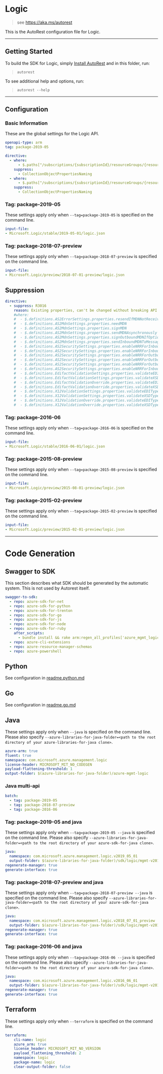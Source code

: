 # Logic

> see https://aka.ms/autorest

This is the AutoRest configuration file for Logic.

---

## Getting Started

To build the SDK for Logic, simply [Install AutoRest](https://aka.ms/autorest/install) and in this folder, run:

> `autorest`

To see additional help and options, run:

> `autorest --help`
---

## Configuration

### Basic Information

These are the global settings for the Logic API.

``` yaml
openapi-type: arm
tag: package-2019-05

directive:
  - where:
      - $.paths["/subscriptions/{subscriptionId}/resourceGroups/{resourceGroupName}/providers/Microsoft.Logic/workflows/{workflowName}/runs/{runName}/actions/{actionName}/listExpressionTraces"].post.responses["200"].schema
    suppress:
      - CollectionObjectPropertiesNaming
  - where:
      - $.paths["/subscriptions/{subscriptionId}/resourceGroups/{resourceGroupName}/providers/Microsoft.Logic/workflows/{workflowName}/runs/{runName}/actions/{actionName}/repetitions/{repetitionName}/listExpressionTraces"].post.responses["200"].schema
    suppress:
      - CollectionObjectPropertiesNaming

```

### Tag: package-2019-05

These settings apply only when `--tag=package-2019-05` is specified on the command line.

``` yaml $(tag) == 'package-2019-05'
input-file:
- Microsoft.Logic/stable/2019-05-01/logic.json
```

### Tag: package-2018-07-preview

These settings apply only when `--tag=package-2018-07-preview` is specified on the command line.

``` yaml $(tag) == 'package-2018-07-preview'
input-file:
- Microsoft.Logic/preview/2018-07-01-preview/logic.json
```

## Suppression

``` yaml
directive:
  - suppress: R3016
    reason: Existing properties, can't be changed without breaking API.
    #where:
    #  - $.definitions.AS2ErrorSettings.properties.resendIfMDNNotReceived
    #  - $.definitions.AS2MdnSettings.properties.needMDN
    #  - $.definitions.AS2MdnSettings.properties.signMDN
    #  - $.definitions.AS2MdnSettings.properties.sendMDNAsynchronously
    #  - $.definitions.AS2MdnSettings.properties.signOutboundMDNIfOptional
    #  - $.definitions.AS2MdnSettings.properties.sendInboundMDNToMessageBox
    #  - $.definitions.AS2SecuritySettings.properties.enableNRRForInboundEncodedMessages
    #  - $.definitions.AS2SecuritySettings.properties.enableNRRForInboundDecodedMessages
    #  - $.definitions.AS2SecuritySettings.properties.enableNRRForOutboundMDN
    #  - $.definitions.AS2SecuritySettings.properties.enableNRRForOutboundEncodedMessages
    #  - $.definitions.AS2SecuritySettings.properties.enableNRRForOutboundDecodedMessages
    #  - $.definitions.AS2SecuritySettings.properties.enableNRRForInboundMDN
    #  - $.definitions.EdifactValidationSettings.properties.validateEDITypes
    #  - $.definitions.EdifactValidationSettings.properties.validateXSDTypes
    #  - $.definitions.EdifactValidationOverride.properties.validateEDITypes
    #  - $.definitions.EdifactValidationOverride.properties.validateXSDTypes
    #  - $.definitions.X12ValidationSettings.properties.validateEDITypes
    #  - $.definitions.X12ValidationSettings.properties.validateXSDTypes
    #  - $.definitions.X12ValidationOverride.properties.validateEDITypes
    #  - $.definitions.X12ValidationOverride.properties.validateXSDTypes

```

### Tag: package-2016-06

These settings apply only when `--tag=package-2016-06` is specified on the command line.

``` yaml $(tag) == 'package-2016-06'
input-file:
- Microsoft.Logic/stable/2016-06-01/logic.json
```

### Tag: package-2015-08-preview

These settings apply only when `--tag=package-2015-08-preview` is specified on the command line.

``` yaml $(tag) == 'package-2015-08-preview'
input-file:
- Microsoft.Logic/preview/2015-08-01-preview/logic.json
```

### Tag: package-2015-02-preview

These settings apply only when `--tag=package-2015-02-preview` is specified on the command line.

``` yaml $(tag) == 'package-2015-02-preview'
input-file:
- Microsoft.Logic/preview/2015-02-01-preview/logic.json
```

---

# Code Generation

## Swagger to SDK

This section describes what SDK should be generated by the automatic system.
This is not used by Autorest itself.

``` yaml $(swagger-to-sdk)
swagger-to-sdk:
  - repo: azure-sdk-for-net
  - repo: azure-sdk-for-python
  - repo: azure-sdk-for-trenton
  - repo: azure-sdk-for-go
  - repo: azure-sdk-for-js
  - repo: azure-sdk-for-node
  - repo: azure-sdk-for-ruby
    after_scripts:
      - bundle install && rake arm:regen_all_profiles['azure_mgmt_logic']
  - repo: azure-cli-extensions
  - repo: azure-resource-manager-schemas
  - repo: azure-powershell
```

## Python

See configuration in [readme.python.md](./readme.python.md)

## Go

See configuration in [readme.go.md](./readme.go.md)

## Java

These settings apply only when `--java` is specified on the command line.
Please also specify `--azure-libraries-for-java-folder=<path to the root directory of your azure-libraries-for-java clone>`.

``` yaml $(java)
azure-arm: true
fluent: true
namespace: com.microsoft.azure.management.logic
license-header: MICROSOFT_MIT_NO_CODEGEN
payload-flattening-threshold: 1
output-folder: $(azure-libraries-for-java-folder)/azure-mgmt-logic
```

### Java multi-api

``` yaml $(java) && $(multiapi)
batch:
  - tag: package-2019-05
  - tag: package-2018-07-preview
  - tag: package-2016-06
```
### Tag: package-2019-05 and java

These settings apply only when `--tag=package-2019-05 --java` is specified on the command line.
Please also specify `--azure-libraries-for-java-folder=<path to the root directory of your azure-sdk-for-java clone>`.

``` yaml $(tag) == 'package-2019-05' && $(java) && $(multiapi)
java:
  namespace: com.microsoft.azure.management.logic.v2019_05_01
  output-folder: $(azure-libraries-for-java-folder)/sdk/logic/mgmt-v2019_05_01
regenerate-manager: true
generate-interface: true
```
### Tag: package-2018-07-preview and java

These settings apply only when `--tag=package-2018-07-preview --java` is specified on the command line.
Please also specify `--azure-libraries-for-java-folder=<path to the root directory of your azure-sdk-for-java clone>`.

``` yaml $(tag) == 'package-2018-07-preview' && $(java) && $(multiapi)
java:
  namespace: com.microsoft.azure.management.logic.v2018_07_01_preview
  output-folder: $(azure-libraries-for-java-folder)/sdk/logic/mgmt-v2018_07_01_preview
regenerate-manager: true
generate-interface: true
```

### Tag: package-2016-06 and java

These settings apply only when `--tag=package-2016-06 --java` is specified on the command line.
Please also specify `--azure-libraries-for-java-folder=<path to the root directory of your azure-sdk-for-java clone>`.

``` yaml $(tag) == 'package-2016-06' && $(java) && $(multiapi)
java:
  namespace: com.microsoft.azure.management.logic.v2016_06_01
  output-folder: $(azure-libraries-for-java-folder)/sdk/logic/mgmt-v2016_06_01
regenerate-manager: true
generate-interface: true
```



## Terraform

These settings apply only when `--terraform` is specified on the command line.

``` yaml $(terraform)
terraform:
    cli-name: logic
    azure_arm: true
    license_header: MICROSOFT_MIT_NO_VERSION
    payload_flattening_threshold: 2
    namespace: logic
    package-name: logic
    clear-output-folder: false
```
